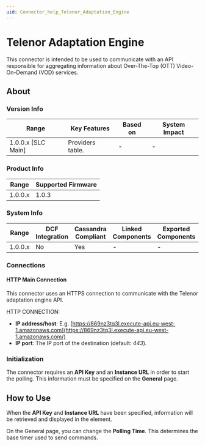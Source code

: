 ```yaml
---
uid: Connector_help_Telenor_Adaptation_Engine
---
```


# Telenor Adaptation Engine

This connector is intended to be used to communicate with an API responsible for aggregating information about Over-The-Top (OTT) Video-On-Demand (VOD) services.

## About

### Version Info

| Range                | Key Features     | Based on     | System Impact     |
|----------------------|------------------|--------------|-------------------|
| 1.0.0.x [SLC Main]   | Providers table. | -            | -                 |

### Product Info

| Range     | Supported Firmware     |
|-----------|------------------------|
| 1.0.0.x   | 1.0.3                  |

### System Info

| Range     | DCF Integration     | Cassandra Compliant     | Linked Components     | Exported Components     |
|-----------|---------------------|-------------------------|-----------------------|-------------------------|
| 1.0.0.x   | No                  | Yes                     | -                     | -                       |

### Connections

#### HTTP Main Connection

This connector uses an HTTPS connection to communicate with the Telenor adaptation engine API.

HTTP CONNECTION:

- **IP address/host**: E.g. [https://869nz3tq3l.execute-api.eu-west-1.amazonaws.com](https://869nz3tq3l.execute-api.eu-west-1.amazonaws.com/)
- **IP port**: The IP port of the destination (default: *443*).

### Initialization

The connector requires an **API Key** and an **Instance URL** in order to start the polling. This information must be specified on the **General** page.

## How to Use

When the **API Key** and **Instance URL** have been specified, information will be retrieved and displayed in the element.

On the General page, you can change the **Polling Time**. This determines the base timer used to send commands.
